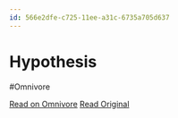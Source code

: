 ```yaml
---
id: 566e2dfe-c725-11ee-a31c-6735a705d637
---
```


# Hypothesis
#Omnivore

[Read on Omnivore](https://omnivore.app/me/hypothesis-18d8cfc636a)
[Read Original](https://hypothes.is/a/s5lynMceEe6pTq9FQfW0iA)


